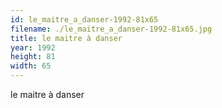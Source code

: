 ```yaml
---
id: le_maitre_a_danser-1992-81x65
filename: ./le_maitre_a_danser-1992-81x65.jpg
title: le maitre à danser
year: 1992
height: 81
width: 65
---
```


le maitre à danser
